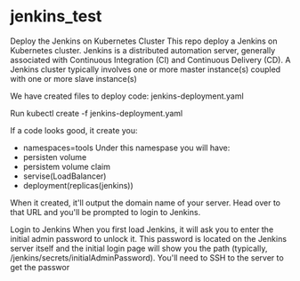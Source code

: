 # jenkins_test
Deploy the Jenkins on  Kubernetes Cluster
This repo deploy a Jenkins on Kubernetes cluster. Jenkins is a distributed automation server, generally associated with Continuous Integration (CI) and Continuous Delivery (CD). A Jenkins cluster typically involves one or more master instance(s) coupled with one or more slave instance(s)

 

We have created files to deploy code:
jenkins-deployment.yaml

Run kubectl create -f jenkins-deployment.yaml

If a code looks good, it create you:
 - namespaces=tools
Under this namespase you will have:
 - persisten volume
 - persistem volume claim
 - servise(LoadBalancer)
 - deployment(replicas(jenkins))

When it created, it'll output the domain name of your server. Head over to that URL and you'll be prompted to login to Jenkins.

Login to Jenkins
When you first load Jenkins, it will ask you to enter the initial admin password to unlock it. This password is located on the Jenkins server itself and the initial login page will show you the path (typically, /jenkins/secrets/initialAdminPassword). You'll need to SSH to the server to get the passwor
